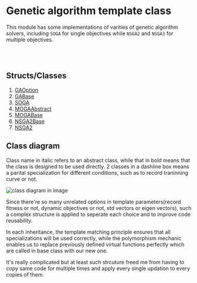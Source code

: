 # Genetic algorithm template class

This module has some implementations of varities of genetic algorithm solvers, including `SOGA` for single objectives while `NSGA2` and `NSGA3` for multiple objectives.

<br>
<br>

## Structs/Classes
1. [GAOption](./Genetic/GAOption.md)
2. [GABase](./Genetic/GABase.md)
3. [SOGA](./Genetic/SOGA.md)
4. [MOGAAbstract](./Genetic/MOGAAbstract.md)
5. [MOGABase](./Genetic/MOGABase.md)
6. [NSGA2Base](./Genetic/NSGA2Base.md)
7. [NSGA2](./Genetic/NSGA2.md)

## Class diagram

Class name in italic refers to an abstract class, while that in bold means that the class is designed to be used directly. 2 classes in a dashline box means a parital specialization for different conditions, such as to record traninning curve or not.

![class diagram in image](https://raw.githubusercontent.com/ToKiNoBug/SlopeCraftTutorial/Images4HeuristicFlow/Genetic/classDiagram.png)

Since there're so many unrelated options in template parameters(record fitness or not, dynamic objectives or not, std vectors or eigen vectors), such a complex structure is applied to seperate each choice and to improve code reusability. 

In each inheritance, the template matching principle ensures that all specializations will be used correctly, while the polymorphism mechanic enables us to replace previously defined virtual functions perfectly which are called in base class with our new one. 

It's really complicated but at least such strcuture freed me from having to copy same code for multiple times and apply every single updation to every copies of them.